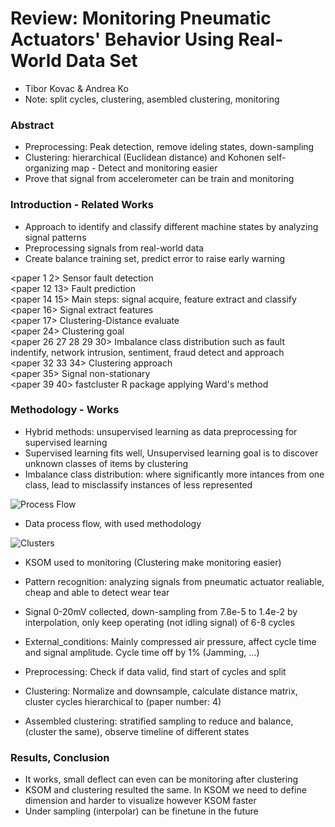 # Review: Monitoring Pneumatic Actuators' Behavior Using Real-World Data Set
- Tibor Kovac & Andrea Ko
- Note: split cycles, clustering, asembled clustering, monitoring

### Abstract
- Preprocessing: Peak detection, remove ideling states, down-sampling
- Clustering: hierarchical (Euclidean distance) and Kohonen self-organizing map - Detect and monitoring easier
- Prove that signal from accelerometer can be train and monitoring

### Introduction - Related Works
- Approach to identify and classify different machine states by analyzing signal patterns
- Preprocessing signals from real-world data
- Create balance training set, predict error to raise early warning

<paper 1 2> Sensor fault detection </br>
<paper 12 13> Fault prediction </br>
<paper 14 15> Main steps: signal acquire, feature extract and classify </br>
<paper 16> Signal extract features </br>
<paper 17> Clustering-Distance evaluate </br>
<paper 24> Clustering goal </br>
<paper 26 27 28 29 30> Imbalance class distribution such as fault indentify, network intrusion, sentiment, fraud detect and approach </br>
<paper 32 33 34> Clustering approach </br>
<paper 35> Signal non-stationary </br>
<paper 39 40> fastcluster R package applying Ward's method </br>

### Methodology - Works
- Hybrid methods: unsupervised learning as data preprocessing for supervised learning
- Supervised learning fits well, Unsupervised learning goal is to discover unknown classes of items by clustering
- Imbalance class distribution: where significantly more intances from one class, lead to misclassify instances of less represented

![Process Flow](images/KovacKoProcessFlow.png)

- Data process flow, with used methodology

![Clusters](images/KovacKoClusters.png)

- KSOM used to monitoring (Clustering make monitoring easier)

- Pattern recognition: analyzing signals from pneumatic actuator realiable, cheap and able to detect wear tear
- Signal 0-20mV collected, down-sampling from 7.8e-5 to 1.4e-2 by interpolation, only keep operating (not idling signal) of 6-8 cycles
- External_conditions: Mainly compressed air pressure, affect cycle time and signal amplitude. Cycle time off by 1% (Jamming, ...)

- Preprocessing: Check if data valid, find start of cycles and split
- Clustering: Normalize and downsample, calculate distance matrix, cluster cycles hierarchical to (paper number: 4)
- Assembled clustering: stratified sampling to reduce and balance, (cluster the same), observe timeline of different states

### Results, Conclusion
- It works, small deflect can even can be monitoring after clustering
- KSOM and clustering resulted the same. In KSOM we need to define dimension and harder to visualize however KSOM faster
- Under sampling (interpolar) can be finetune in the future